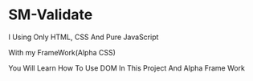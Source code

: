 # SM-Validate

I Using Only HTML, CSS And Pure JavaScript

With my FrameWork(Alpha CSS)

You Will Learn How To Use DOM In This Project And Alpha Frame Work
